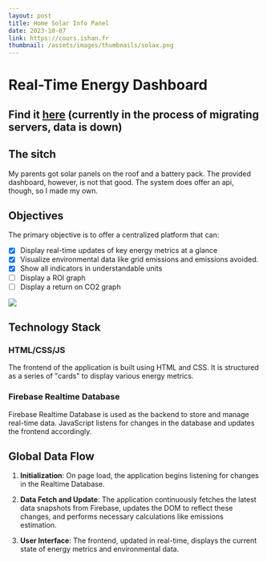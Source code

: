 ```yaml
---
layout: post
title: Home Solar Info Panel
date: 2023-10-07
link: https://cours.ishan.fr
thumbnail: /assets/images/thumbnails/solax.png
---
```

# Real-Time Energy Dashboard

## Find it [here](https://solar.ishan.fr) (currently in the process of migrating servers, data is down)


## The sitch

My parents got solar panels on the roof and a battery pack. The provided dashboard, however, is not that good. The system does offer an api, though, so I made my own. 

## Objectives

The primary objective is to offer a centralized platform that can:

- [X] Display real-time updates of key energy metrics at a glance
- [X] Visualize environmental data like grid emissions and emissions avoided.
- [X] Show all indicators in understandable units
- [ ] Display a ROI graph
- [ ] Display a return on CO2 graph

![](../../../assets/images/projects/solar_house/dashboard.png)


## Technology Stack

### HTML/CSS/JS

The frontend of the application is built using HTML and CSS. It is structured as a series of "cards" to display various energy metrics. 

### Firebase Realtime Database

Firebase Realtime Database is used as the backend to store and manage real-time data. JavaScript listens for changes in the database and updates the frontend accordingly.


## Global Data Flow

1. **Initialization**: On page load, the application begins listening for changes in the Realtime Database.
  
2. **Data Fetch and Update**: The application continuously fetches the latest data snapshots from Firebase, updates the DOM to reflect these changes, and performs necessary calculations like emissions estimation.

3. **User Interface**: The frontend, updated in real-time, displays the current state of energy metrics and environmental data.

